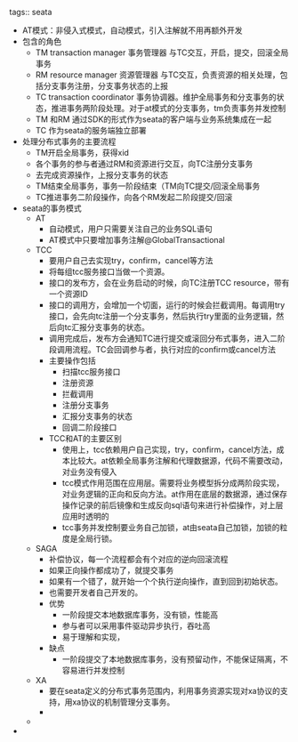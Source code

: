 tags:: seata

- AT模式：非侵入式模式，自动模式，引入注解就不用再额外开发
- 包含的角色
	- TM transaction manager 事务管理器 与TC交互，开启，提交，回滚全局事务
	- RM  resource manager 资源管理器 与TC交互，负责资源的相关处理，包括分支事务注册，分支事务状态的上报
	- TC transaction coordinator 事务协调器。维护全局事务和分支事务的状态，推进事务两阶段处理。对于at模式的分支事务，tm负责事务并发控制
	- TM 和RM 通过SDK的形式作为seata的客户端与业务系统集成在一起
	- TC 作为seata的服务端独立部署
- 处理分布式事务的主要流程
	- TM开启全局事务，获得xid
	- 各个事务的参与者通过RM和资源进行交互，向TC注册分支事务
	- 去完成资源操作，上报分支事务的状态
	- TM结束全局事务，事务一阶段结束（TM向TC提交/回滚全局事务
	- TC推进事务二阶段操作，向各个RM发起二阶段提交/回滚
- seata的事务模式
	- AT
		- 自动模式，用户只需要关注自己的业务SQL语句
		- AT模式中只要增加事务注解@GlobalTransactional
	- TCC
		- 要用户自己去实现try，confirm，cancel等方法
		- 将每组tcc服务接口当做一个资源。
		- 接口的发布方，会在业务启动的时候，向TC注册TCC resource，带有一个资源ID
		- 接口的调用方，会增加一个切面，运行的时候会拦截调用。每调用try接口，会先向tc注册一个分支事务，然后执行try里面的业务逻辑，然后向tc汇报分支事务的状态。
		- 调用完成后，发布方会通知TC进行提交或滚回分布式事务，进入二阶段调用流程。TC会回调参与者，执行对应的confirm或cancel方法
		- 主要操作包括
			- 扫描tcc服务接口
			- 注册资源
			- 拦截调用
			- 注册分支事务
			- 汇报分支事务的状态
			- 回调二阶段接口
		- TCC和AT的主要区别
			- 使用上，tcc依赖用户自己实现，try，confirm，cancel方法，成本比较大。at依赖全局事务注解和代理数据源，代码不需要改动，对业务没有侵入
			- tcc模式作用范围在应用层。需要将业务模型拆分成两阶段实现，对业务逻辑的正向和反向方法。at作用在底层的数据源，通过保存操作记录的前后镜像和生成反向sql语句来进行补偿操作，对上层应用时透明的
			- tcc事务并发控制要业务自己加锁，at由seata自己加锁，加锁的粒度是全局行锁。
	- SAGA
		- 补偿协议，每一个流程都会有个对应的逆向回滚流程
		- 如果正向操作都成功了，就提交事务
		- 如果有一个错了，就开始一个个执行逆向操作，直到回到初始状态。
		- 也需要开发者自己开发的。
		- 优势
			- 一阶段提交本地数据库事务，没有锁，性能高
			- 参与者可以采用事件驱动异步执行，吞吐高
			- 易于理解和实现，
		- 缺点
			- 一阶段提交了本地数据库事务，没有预留动作，不能保证隔离，不容易进行并发控制
	- XA
		- 要在seata定义的分布式事务范围内，利用事务资源实现对xa协议的支持，用xa协议的机制管理分支事务。
		-
	-
-